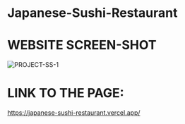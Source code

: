 # Japanese-Sushi-Restaurant

# WEBSITE SCREEN-SHOT

![PROJECT-SS-1](https://github.com/Mitalicops/Japanese-Sushi-Restaurant/assets/120451953/e385012f-b456-4d79-9ceb-ba45e97549b0)


# LINK TO THE PAGE:

https://japanese-sushi-restaurant.vercel.app/
